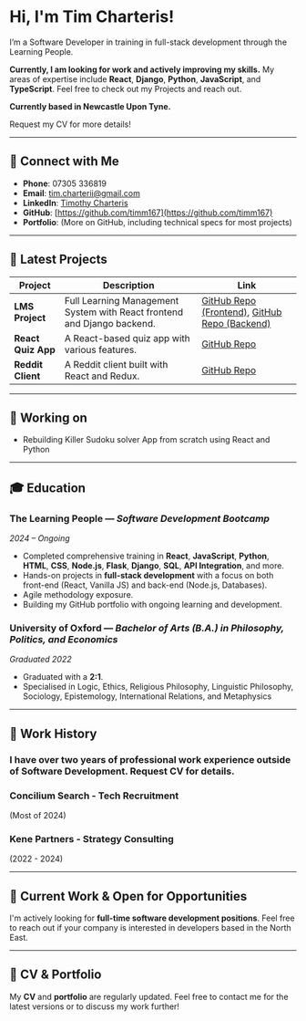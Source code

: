 # Hi, I'm Tim Charteris!

I’m a Software Developer in training in full-stack development through the Learning People.

**Currently, I am looking for work and actively improving my skills.** My areas of expertise include **React**, **Django**, **Python**, **JavaScript**, and **TypeScript**. Feel free to check out my Projects and reach out.

**Currently based in Newcastle Upon Tyne.**

Request my CV for more details!

---

## 🔗 Connect with Me

- **Phone**: 07305 336819
- **Email**: [tim.charterii@gmail.com](mailto:tim.charterii@gmail.com)
- **LinkedIn**: [Timothy Charteris](https://www.linkedin.com/in/timothy-charteris)
- **GitHub**: [https://github.com/timm167](https://github.com/timm167)
- **Portfolio**: (More on GitHub, including technical specs for most projects)

---

## 🚀 Latest Projects

| Project               | Description                                                            | Link                                                           |
|-----------------------|------------------------------------------------------------------------|----------------------------------------------------------------|
| **LMS Project**        | Full Learning Management System with React frontend and Django backend.        | [GitHub Repo (Frontend)](https://github.com/timm167/lms-frontend-local), [GitHub Repo (Backend)](https://github.com/timm167/lms-backend) |
| **React Quiz App**     | A React-based quiz app with various features.                          | [GitHub Repo](https://github.com/timm167/Quiz-App)             |
| **Reddit Client**      | A Reddit client built with React and Redux.                            | [GitHub Repo](https://github.com/timm167/reddit-client)        |

---
## 🧱 Working on

- Rebuilding Killer Sudoku solver App from scratch using React and Python

---

## 🎓 Education

### **The Learning People** — *Software Development Bootcamp*  
*2024 – Ongoing*  
- Completed comprehensive training in **React**, **JavaScript**, **Python**, **HTML**, **CSS**, **Node.js**, **Flask**, **Django**, **SQL**, **API Integration**, and more.
- Hands-on projects in **full-stack development** with a focus on both front-end (React, Vanilla JS) and back-end (Node.js, Databases).
- Agile methodology exposure.
- Building my GitHub portfolio with ongoing learning and development.

### **University of Oxford** — *Bachelor of Arts (B.A.) in Philosophy, Politics, and Economics*  
*Graduated 2022*  
- Graduated with a **2:1**.
- Specialised in Logic, Ethics, Religious Philosophy, Linguistic Philosophy, Sociology, Epistemology, International Relations, and Metaphysics

---

## 💼 Work History

### I have over two years of professional work experience outside of Software Development. Request CV for details.

### Concilium Search - Tech Recruitment
(Most of 2024)

### Kene Partners - Strategy Consulting
(2022 - 2024)

---

## 💼 Current Work & Open for Opportunities

I'm actively looking for **full-time software development positions**. Feel free to reach out if your company is interested in developers based in the North East.

---

## 📜 CV & Portfolio

My **CV** and **portfolio** are regularly updated. Feel free to contact me for the latest versions or to discuss my work further!

